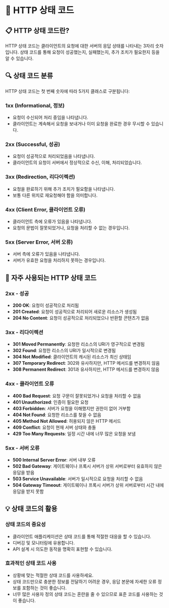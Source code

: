 # 🔢 HTTP 상태 코드

## 📋 HTTP 상태 코드란?

HTTP 상태 코드는 클라이언트의 요청에 대한 서버의 응답 상태를 나타내는 3자리 숫자입니다. 상태 코드를 통해 요청이 성공했는지, 실패했는지, 추가 조치가 필요한지 등을 알 수 있습니다.

## 🔍 상태 코드 분류

HTTP 상태 코드는 첫 번째 숫자에 따라 5가지 클래스로 구분됩니다:

### 1xx (Informational, 정보)
- 요청이 수신되어 처리 중임을 나타냅니다.
- 클라이언트는 계속해서 요청을 보내거나 이미 요청을 완료한 경우 무시할 수 있습니다.

### 2xx (Successful, 성공)
- 요청이 성공적으로 처리되었음을 나타냅니다.
- 클라이언트의 요청이 서버에서 정상적으로 수신, 이해, 처리되었습니다.

### 3xx (Redirection, 리다이렉션)
- 요청을 완료하기 위해 추가 조치가 필요함을 나타냅니다.
- 보통 다른 위치로 재요청해야 함을 의미합니다.

### 4xx (Client Error, 클라이언트 오류)
- 클라이언트 측에 오류가 있음을 나타냅니다.
- 요청의 문법이 잘못되었거나, 요청을 처리할 수 없는 경우입니다.

### 5xx (Server Error, 서버 오류)
- 서버 측에 오류가 있음을 나타냅니다.
- 서버가 유효한 요청을 처리하지 못하는 경우입니다.

## 🌟 자주 사용되는 HTTP 상태 코드

### 2xx - 성공
- **200 OK**: 요청이 성공적으로 처리됨
- **201 Created**: 요청이 성공적으로 처리되어 새로운 리소스가 생성됨
- **204 No Content**: 요청이 성공적으로 처리되었으나 반환할 콘텐츠가 없음

### 3xx - 리다이렉션
- **301 Moved Permanently**: 요청한 리소스의 URI가 영구적으로 변경됨
- **302 Found**: 요청한 리소스의 URI가 일시적으로 변경됨
- **304 Not Modified**: 클라이언트의 캐시된 리소스가 최신 상태임
- **307 Temporary Redirect**: 302와 유사하지만, HTTP 메서드를 변경하지 않음
- **308 Permanent Redirect**: 301과 유사하지만, HTTP 메서드를 변경하지 않음

### 4xx - 클라이언트 오류
- **400 Bad Request**: 요청 구문이 잘못되었거나 요청을 처리할 수 없음
- **401 Unauthorized**: 인증이 필요한 요청
- **403 Forbidden**: 서버가 요청을 이해했지만 권한이 없어 거부함
- **404 Not Found**: 요청한 리소스를 찾을 수 없음
- **405 Method Not Allowed**: 허용되지 않은 HTTP 메서드
- **409 Conflict**: 요청이 현재 서버 상태와 충돌
- **429 Too Many Requests**: 일정 시간 내에 너무 많은 요청을 보냄

### 5xx - 서버 오류
- **500 Internal Server Error**: 서버 내부 오류
- **502 Bad Gateway**: 게이트웨이나 프록시 서버가 상위 서버로부터 유효하지 않은 응답을 받음
- **503 Service Unavailable**: 서버가 일시적으로 요청을 처리할 수 없음
- **504 Gateway Timeout**: 게이트웨이나 프록시 서버가 상위 서버로부터 시간 내에 응답을 받지 못함

## 💡 상태 코드의 활용

### 상태 코드의 중요성
- 클라이언트 애플리케이션은 상태 코드를 통해 적절한 대응을 할 수 있습니다.
- 디버깅 및 모니터링에 유용합니다.
- API 설계 시 의도한 동작을 명확히 표현할 수 있습니다.

### 효과적인 상태 코드 사용
- 상황에 맞는 적절한 상태 코드를 사용하세요.
- 상태 코드만으로 충분한 정보를 전달하기 어려운 경우, 응답 본문에 자세한 오류 정보를 포함하는 것이 좋습니다.
- 너무 많은 사용자 정의 상태 코드는 혼란을 줄 수 있으므로 표준 코드를 사용하는 것이 좋습니다. 